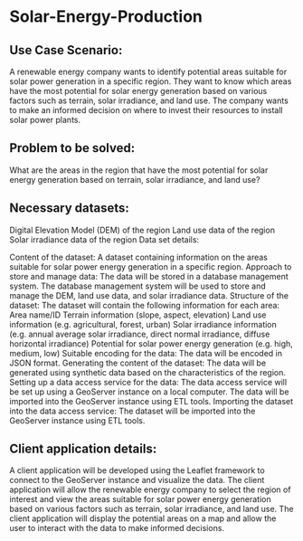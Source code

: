 # Solar-Energy-Production

## Use Case Scenario:

A renewable energy company wants to identify potential areas suitable for solar power generation in a specific region. They want to know which areas have the most potential for solar energy generation based on various factors such as terrain, solar irradiance, and land use. The company wants to make an informed decision on where to invest their resources to install solar power plants.

## Problem to be solved:

What are the areas in the region that have the most potential for solar energy generation based on terrain, solar irradiance, and land use?

## Necessary datasets:

Digital Elevation Model (DEM) of the region
Land use data of the region
Solar irradiance data of the region
Data set details:

Content of the dataset: A dataset containing information on the areas suitable for solar power energy generation in a specific region.
Approach to store and manage data: The data will be stored in a database management system. The database management system will be used to store and manage the DEM, land use data, and solar irradiance data.
Structure of the dataset: The dataset will contain the following information for each area:
Area name/ID
Terrain information (slope, aspect, elevation)
Land use information (e.g. agricultural, forest, urban)
Solar irradiance information (e.g. annual average solar irradiance, direct normal irradiance, diffuse horizontal irradiance)
Potential for solar power energy generation (e.g. high, medium, low)
Suitable encoding for the data: The data will be encoded in JSON format.
Generating the content of the dataset: The data will be generated using synthetic data based on the characteristics of the region.
Setting up a data access service for the data: The data access service will be set up using a GeoServer instance on a local computer. The data will be imported into the GeoServer instance using ETL tools.
Importing the dataset into the data access service: The dataset will be imported into the GeoServer instance using ETL tools.

## Client application details:

A client application will be developed using the Leaflet framework to connect to the GeoServer instance and visualize the data. The client application will allow the renewable energy company to select the region of interest and view the areas suitable for solar power energy generation based on various factors such as terrain, solar irradiance, and land use. The client application will display the potential areas on a map and allow the user to interact with the data to make informed decisions.
